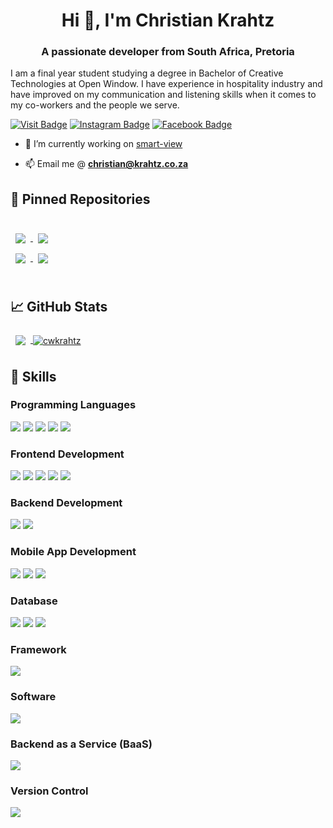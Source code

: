 <h1 align="center">Hi 👋, I'm Christian Krahtz</h1>
<h3 align="center">A passionate developer from South Africa, Pretoria</h3>

I am a final year student studying a degree in Bachelor of Creative Technologies at Open Window. I have experience in hospitality industry and have improved on my communication and listening skills when it comes to my co-workers and the people we serve. 

[![Visit Badge](https://komarev.com/ghpvc/?username=cwkrahtz&label=Profile%20views&color=0e75b6&style=flat&logo=view&logoColor=white&color=1F77B4 )](tps:cwkrahtz.dev)
[![Instagram Badge](https://img.shields.io/badge/Instagram-Profile?style=flat&logo=instagram&logoColor=white&color=E1306C)](https://www.instagram.com/krahtz424/profilecard/?igsh=MWZvOXhxaXN3M2duZQ==)
[![Facebook Badge](https://img.shields.io/badge/Facebook-Profile?style=flat&logo=facebook&logoColor=white&color=4267B2)](https://fb.com/christian-krahtz)

- 🔭 I’m currently working on [smart-view](https://github.com/CWKrahtz/smart-view)

- 📫 Email me @ **christian@krahtz.co.za**

## 📌 Pinned Repositories

<br>

<a href="https://github.com/CWKrahtz/smart-view">
  <img align="center" style="margin:0.5rem" src="https://github-readme-stats.vercel.app/api/pin/?username=cwkrahtz&repo=smart-view&title_color=ffffff&text_color=c9cacc&icon_color=4AB197&bg_color=1A2B34" />
</a>

<a href="https://github.com/Bladeyboy54/Elementium-frontend">
  <img align="center" style="margin:0.5rem" src="https://github-readme-stats.vercel.app/api/pin/?username=bladeyboy54&repo=elementium-frontend&title_color=ffffff&text_color=c9cacc&icon_color=4AB197&bg_color=1A2B34" />
</a>

<br>

<a href="https://github.com/CWKrahtz/source-code">
  <img align="center" style="margin:0.5rem" src="https://github-readme-stats.vercel.app/api/pin/?username=cwkrahtz&repo=source-code&title_color=ffffff&text_color=c9cacc&icon_color=4AB197&bg_color=1A2B34" />
</a>

<a href="https://github.com/DanteCS25/PalCODEX">
  <img align="center" style="margin:0.5rem" src="https://github-readme-stats.vercel.app/api/pin/?username=dantecs25&repo=palcodex&title_color=ffffff&text_color=c9cacc&icon_color=4AB197&bg_color=1A2B34" />
</a>

<br>
<br>

## &#x1f4c8; GitHub Stats

<a href="https://github.com/CWKrahtz">
  <img align="center" style="margin:0.5rem" src="https://github-readme-stats.vercel.app/api/top-langs/?username=cwkrahtz&hide=html,css&title_color=ffffff&text_color=c9cacc&icon_color=4AB197&bg_color=1A2B34" />
</a>

<a href="https://github.com/CWKrahtz">
 <img align="center" src="https://github-readme-stats.vercel.app/api?username=cwkrahtz&show_icons=true&line_height=27&count_private=true&title_color=ffffff&text_color=c9cacc&icon_color=4AB097&bg_color=1A2B34&locale=en" alt="cwkrahtz" />
</a>

<br>

## 💼 Skills
### Programming Languages
![](https://img.shields.io/badge/JS-informational?style=flat&logo=javascript&logoColor=white&color=4AB197)
![](https://img.shields.io/badge/TypeScript-informational?style=flat&logo=typescript&logoColor=white&color=4AB197)
![](https://img.shields.io/badge/PHP-informational?style=flat&logo=php&logoColor=white&color=4AB197)
![](https://img.shields.io/badge/Python-informational?style=flat&logo=python&logoColor=white&color=4AB197)
![](https://img.shields.io/badge/Swift-informational?style=flat&logo=swift&logoColor=white&color=4AB197)

### Frontend Development
![](https://img.shields.io/badge/React-informational?style=flat&logo=react&logoColor=white&color=4AB197)
![](https://img.shields.io/badge/Angular-informational?style=flat&logo=angular&logoColor=white&color=4AB197)
![](https://img.shields.io/badge/CSS3-informational?style=flat&logo=css3&logoColor=white&color=4AB197)
![](https://img.shields.io/badge/HTML5-informational?style=flat&logo=html5&logoColor=white&color=4AB197)
![](https://img.shields.io/badge/Bootstrap-informational?style=flat&logo=bootstrap&logoColor=white&color=4AB197)

### Backend Development
![](https://img.shields.io/badge/NodeJS-informational?style=flat&logo=node.js&logoColor=white&color=4AB197)
![](https://img.shields.io/badge/Express-informational?style=flat&logo=express&logoColor=white&color=4AB197)

### Mobile App Development
![](https://img.shields.io/badge/Android-informational?style=flat&logo=android&logoColor=white&color=4AB197)
![](https://img.shields.io/badge/Kotlin-informational?style=flat&logo=kotlin&logoColor=white&color=4AB197)
![](https://img.shields.io/badge/React%20Native-informational?style=flat&logo=react&logoColor=white&color=4AB197)

### Database
![](https://img.shields.io/badge/MongoDB-informational?style=flat&logo=mongodb&logoColor=white&color=4AB197)
![](https://img.shields.io/badge/MySQL-informational?style=flat&logo=mysql&logoColor=white&color=4AB197)
![](https://img.shields.io/badge/postgreSQL-informational?style=flat&logo=postgresql&logoColor=white&color=4AB197)

### Framework
![](https://img.shields.io/badge/ElectronJS-informational?style=flat&logo=electron&logoColor=white&color=4AB197)

### Software
![](https://img.shields.io/badge/Figma-informational?style=flat&logo=figma&logoColor=white&color=4AB197)

### Backend as a Service (BaaS)
![](https://img.shields.io/badge/Firebase-informational?style=flat&logo=firebase&logoColor=white&color=4AB197)

### Version Control
![](https://img.shields.io/badge/Git-informational?style=flat&logo=git&logoColor=white&color=4AB197)

